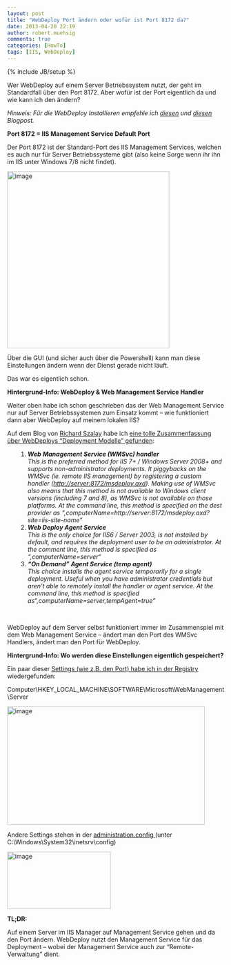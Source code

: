 ```yaml
---
layout: post
title: "WebDeploy Port ändern oder wofür ist Port 8172 da?"
date: 2013-04-20 22:19
author: robert.muehsig
comments: true
categories: [HowTo]
tags: [IIS, WebDeploy]
---
```

{% include JB/setup %}
<p>Wer WebDeploy auf einem Server Betriebssystem nutzt, der geht im Standardfall über den Port 8172. Aber wofür ist der Port eigentlich da und wie kann ich den ändern?</p> <p><em>Hinweis: Für die WebDeploy Installieren empfehle ich </em><a href="http://code-inside.de/blog/2012/11/06/setup-iis-8-fr-asp-net-webdeploy-auf-windows-8-und-windows-server-2012/"><em>diesen</em></a><em> und </em><a href="http://code-inside.de/blog/2012/10/15/web-deploy-per-webpi-installiert-und-iis-management-service-nicht-vorhanden/"><em>diesen</em></a><em> Blogpost.</em>&nbsp; </p> <p><strong>Port 8172 = IIS Management Service Default Port</strong></p> <p>Der Port 8172 ist der Standard-Port des IIS Management Services, welchen es auch nur für Server Betriebssysteme gibt (also keine Sorge wenn ihr ihn im IIS unter Windows 7/8 nicht findet).</p> <p><a href="{{BASE_PATH}}/assets/wp-images/image1825.png"><img title="image" style="border-top: 0px; border-right: 0px; border-bottom: 0px; border-left: 0px; display: inline" border="0" alt="image" src="{{BASE_PATH}}/assets/wp-images/image_thumb978.png" width="376" height="410"></a></p> <p>Über die GUI (und sicher auch über die Powershell) kann man diese Einstellungen ändern wenn der Dienst gerade nicht läuft.</p> <p>Das war es eigentlich schon. </p> <p><strong>Hintergrund-Info: WebDeploy &amp; Web Management Service Handler</strong></p> <p>Weiter oben habe ich schon geschrieben das der Web Management Service nur auf Server Betriebssystemen zum Einsatz kommt – wie funktioniert dann aber WebDeploy auf meinem lokalen IIS?</p> <p>Auf dem Blog von <a href="http://blog.richardszalay.com/">Richard Szalay</a> habe ich <a href="http://blog.richardszalay.com/2013/02/02/building-a-deployment-pipeline-with-msdeploy-part-4-server-configuration/">eine tolle Zusammenfassung über WebDeploys “Deployment Modelle” gefunden</a>:</p> <ol> <ol> <li><em><strong>Web</strong> <strong>Management Service (WMSvc) handler</strong><br>This is the preferred method for IIS 7+ / Windows Server 2008+ and supports non-administrator deployments. It piggybacks on the WMSvc (ie. remote IIS management) by registering a custom handler (</em><a href="http://server:8172/msdeploy.axd"><em>http://server:8172/msdeploy.axd</em></a><em>). Making use of WMSvc also means that this method is not available to Windows client versions (including 7 and 8), as WMSvc is not available on those platforms. At the command line, this method is specified on the dest provider as “,computerName=http://server:8172/msdeploy.axd?site=iis-site-name”<br></em> <li><em><strong>Web Deploy Agent Service</strong><br>This is the only choice for IIS6 / Server 2003, is not installed by default, and requires the deployment user to be an administrator. At the comment line, this method is specified as “,computerName=server“ </em> <li><em><strong>“On Demand” Agent Service (temp agent)<br></strong>This choice installs the agent service temporarily for a single deployment. Useful when you have administrator credentials but aren’t able to remotely install the handler or agent service. At the command line, this method is specified as“,computerName=server,tempAgent=true”</em></li></ol></ol> <p>&nbsp;</p> <p>WebDeploy auf dem Server selbst funktioniert immer im Zusammenspiel mit dem Web Management Service – ändert man den Port des WMSvc Handlers, ändert man den Port für WebDeploy.</p> <p><strong>Hintergrund-Info: Wo werden diese Einstellungen eigentlich gespeichert?</strong></p> <p>Ein paar dieser <a href="http://www.iis.net/learn/manage/remote-administration/remote-administration-for-iis-manager">Settings (wie z.B. den Port) habe ich in der Registry</a> wiedergefunden:</p> <p>Computer\HKEY_LOCAL_MACHINE\SOFTWARE\Microsoft\WebManagement\Server</p> <p><a href="{{BASE_PATH}}/assets/wp-images/image1826.png"><img title="image" style="border-top: 0px; border-right: 0px; border-bottom: 0px; border-left: 0px; display: inline" border="0" alt="image" src="{{BASE_PATH}}/assets/wp-images/image_thumb979.png" width="458" height="275"></a> </p> <p>Andere Settings stehen in der <a href="http://www.iis.net/configreference/system.webserver/management">administration.config </a>(unter C:\Windows\System32\inetsrv\config)</p> <p><a href="{{BASE_PATH}}/assets/wp-images/image1827.png"><img title="image" style="border-top: 0px; border-right: 0px; border-bottom: 0px; border-left: 0px; display: inline" border="0" alt="image" src="{{BASE_PATH}}/assets/wp-images/image_thumb980.png" width="240" height="133"></a> </p> <p><strong>TL;DR:</strong></p> <p>Auf einem Server im IIS Manager auf Management Service gehen und da den Port ändern. WebDeploy nutzt den Management Service für das Deployment – wobei der Management Service auch zur “Remote-Verwaltung” dient.</p>
